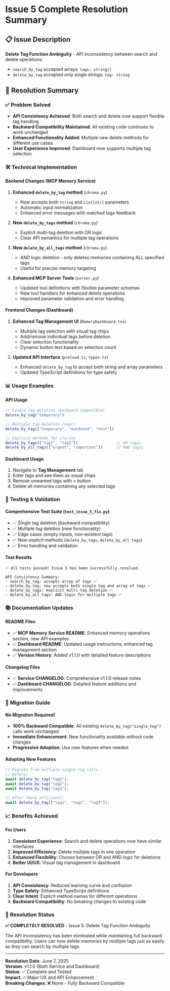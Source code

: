 # Issue 5 Complete Resolution Summary

## 📋 **Issue Description**
**Delete Tag Function Ambiguity** - API inconsistency between search and delete operations:
- `search_by_tag` accepted arrays: `tags: string[]`  
- `delete_by_tag` accepted only single strings: `tag: string`

## 🎯 **Resolution Summary**

### ✅ **Problem Solved**
- **API Consistency Achieved**: Both search and delete now support flexible tag handling
- **Backward Compatibility Maintained**: All existing code continues to work unchanged
- **Enhanced Functionality Added**: Multiple new delete methods for different use cases
- **User Experience Improved**: Dashboard now supports multiple tag selection

### 🛠️ **Technical Implementation**

#### **Backend Changes (MCP Memory Service)**

1. **Enhanced `delete_by_tag` method** (`chroma.py`)
   - Now accepts both `string` and `List[str]` parameters
   - Automatic input normalization
   - Enhanced error messages with matched tags feedback

2. **New `delete_by_tags` method** (`chroma.py`)
   - Explicit multi-tag deletion with OR logic
   - Clear API semantics for multiple tag operations

3. **New `delete_by_all_tags` method** (`chroma.py`)
   - AND logic deletion - only deletes memories containing ALL specified tags
   - Useful for precise memory targeting

4. **Enhanced MCP Server Tools** (`server.py`)
   - Updated tool definitions with flexible parameter schemas
   - New tool handlers for enhanced delete operations
   - Improved parameter validation and error handling

#### **Frontend Changes (Dashboard)**

1. **Enhanced Tag Management UI** (`MemoryDashboard.tsx`)
   - Multiple tag selection with visual tag chips
   - Add/remove individual tags before deletion
   - Clear selection functionality
   - Dynamic button text based on selection count

2. **Updated API Interface** (`preload.ts`, `types.ts`)
   - Enhanced `delete_by_tag` to accept both string and array parameters
   - Updated TypeScript definitions for type safety

### 📊 **Usage Examples**

#### **API Usage**
```javascript
// Single tag deletion (backward compatible)
delete_by_tag("temporary")

// Multiple tag deletion (new!)
delete_by_tag(["temporary", "outdated", "test"])

// Explicit methods for clarity
delete_by_tags(["tag1", "tag2"])                 // OR logic
delete_by_all_tags(["urgent", "important"])      // AND logic
```

#### **Dashboard Usage**
1. Navigate to **Tag Management** tab
2. Enter tags and see them as visual chips
3. Remove unwanted tags with × button
4. Delete all memories containing any selected tags

### 🧪 **Testing & Validation**

#### **Comprehensive Test Suite** (`test_issue_5_fix.py`)
- ✅ Single tag deletion (backward compatibility)
- ✅ Multiple tag deletion (new functionality)
- ✅ Edge cases (empty inputs, non-existent tags)
- ✅ New explicit methods (`delete_by_tags`, `delete_by_all_tags`)
- ✅ Error handling and validation

#### **Test Results**
```
✅ All tests passed! Issue 5 has been successfully resolved.

API Consistency Summary:
- search_by_tag: accepts array of tags ✅
- delete_by_tag: now accepts both single tag and array of tags ✅
- delete_by_tags: explicit multi-tag deletion ✅
- delete_by_all_tags: AND logic for multiple tags ✅
```

### 📚 **Documentation Updates**

#### **README Files**
- ✅ **MCP Memory Service README**: Enhanced memory operations section, new API examples
- ✅ **Dashboard README**: Updated usage instructions, enhanced tag management section
- ✅ **Version History**: Added v1.1.0 with detailed feature descriptions

#### **Changelog Files**
- ✅ **Service CHANGELOG**: Comprehensive v1.1.0 release notes
- ✅ **Dashboard CHANGELOG**: Detailed feature additions and improvements

### 🔄 **Migration Guide**

#### **No Migration Required!**
- **100% Backward Compatible**: All existing `delete_by_tag("single_tag")` calls work unchanged
- **Immediate Enhancement**: New functionality available without code changes
- **Progressive Adoption**: Use new features when needed

#### **Adopting New Features**
```javascript
// Migrate from multiple single-tag calls
// Before:
await delete_by_tag("tag1");
await delete_by_tag("tag2");
await delete_by_tag("tag3");

// After (more efficient):
await delete_by_tag(["tag1", "tag2", "tag3"]);
```

### 📈 **Benefits Achieved**

#### **For Users**
1. **Consistent Experience**: Search and delete operations now have similar interfaces
2. **Improved Efficiency**: Delete multiple tags in one operation
3. **Enhanced Flexibility**: Choose between OR and AND logic for deletions
4. **Better UI/UX**: Visual tag management in dashboard

#### **For Developers**
1. **API Consistency**: Reduced learning curve and confusion
2. **Type Safety**: Enhanced TypeScript definitions
3. **Clear Intent**: Explicit method names for different operations
4. **Backward Compatibility**: No breaking changes to existing code

### 🎉 **Resolution Status**

**✅ COMPLETELY RESOLVED** - Issue 5: Delete Tag Function Ambiguity

The API inconsistency has been eliminated while maintaining full backward compatibility. Users can now delete memories by multiple tags just as easily as they can search by multiple tags.

---

**Resolution Date**: June 7, 2025  
**Version**: v1.1.0 (Both Service and Dashboard)  
**Status**: ✅ Complete and Tested  
**Impact**: 🔥 Major UX and API Enhancement  
**Breaking Changes**: ❌ None - Fully Backward Compatible  
